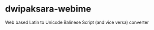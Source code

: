 dwipaksara-webime
=================

Web based Latin to Unicode Balinese Script (and vice versa) converter